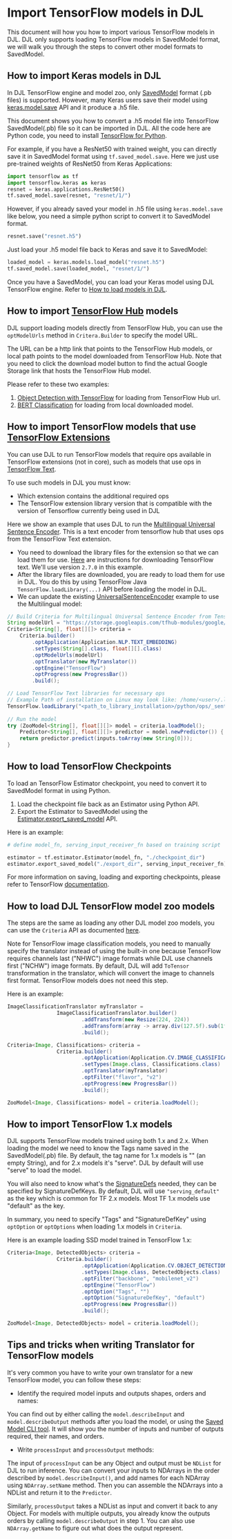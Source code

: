 # Import TensorFlow models in DJL

This document will how you how to import various TensorFlow models in DJL. DJL only supports loading TensorFlow models in 
SavedModel format, we will walk you through the steps to convert other model formats to SavedModel.

## How to import Keras models in DJL

In DJL TensorFlow engine and model zoo, only [SavedModel](https://www.tensorflow.org/guide/saved_model) format (.pb files)
is supported. However, many Keras users save their model using [keras.model.save](https://www.tensorflow.org/api_docs/python/tf/keras/Model#save) API
and it produce a .h5 file.

This document shows you how to convert a .h5 model file into TensorFlow SavedModel(.pb) file so it can be imported in DJL.
All the code here are Python code, you need to install [TensorFlow for Python](https://www.tensorflow.org/install/pip).

For example, if you have a ResNet50 with trained weight, you can directly save it in SavedModel format using `tf.saved_model.save`.
Here we just use pre-trained weights of ResNet50 from Keras Applications:

```python
import tensorflow as tf
import tensorflow.keras as keras
resnet = keras.applications.ResNet50()
tf.saved_model.save(resnet, "resnet/1/")
```

However, if you already saved your model in .h5 file using `keras.model.save` like below, you need a simple python script
to convert it to SavedModel format.

```python
resnet.save("resnet.h5")
```

Just load your .h5 model file back to Keras and save it to SavedModel:

```python
loaded_model = keras.models.load_model("resnet.h5")
tf.saved_model.save(loaded_model, "resnet/1/")
```

Once you have a SavedModel, you can load your Keras model using DJL TensorFlow engine.
Refer to [How to load models in DJL](../load_model.md).


## How to import [TensorFlow Hub](https://tfhub.dev/) models

DJL support loading models directly from TensorFlow Hub, you can use the `optModelUrls` method in `Critera.Builder` to specify the model URL.

The URL can be a http link that points to the TensorFlow Hub models, or local path points to the model downloaded from TensorFlow Hub.
Note that you need to click the download model button to find the actual Google Storage link that hosts the TensorFlow Hub model.

Please refer to these two examples:

1. [Object Detection with TensorFlow](https://github.com/deepjavalibrary/djl/blob/master/examples/src/main/java/ai/djl/examples/inference/ObjectDetection.java) for loading from TensorFlow Hub url.
2. [BERT Classification](https://github.com/deepjavalibrary/djl/blob/master/examples/src/main/java/ai/djl/examples/inference/BertClassification.java) for loading from local downloaded model.

## How to import TensorFlow models that use [TensorFlow Extensions](https://www.tensorflow.org/resources/libraries-extensions)

You can use DJL to run TensorFlow models that require ops available in TensorFlow extensions
(not in core), such as models that use ops in [TensorFlow Text](https://www.tensorflow.org/text).

To use such models in DJL you must know:

- Which extension contains the additional required ops
- The TensorFlow extension library version that is compatible with the version of Tensorflow currently being used in DJL

Here we show an example that uses DJL to run the [Multilingual Universal Sentence Encoder](https://tfhub.dev/google/universal-sentence-encoder-multilingual/3).
This is a text encoder from tensorflow hub that uses ops from the TensorFlow Text extension.

- You need to download the library files for the extension so that we can load them for use. [Here](https://github.com/tensorflow/text#install-using-pip) are instructions for downloading TensorFlow text. We'll use version `2.7.0` in this example.
- After the library files are downloaded, you are ready to load them for use in DJL. You do this by using
TensorFlow Java `TensorFlow.loadLibrary(...)` API before loading the model in DJL. 
- We can update the existing [UniversalSentenceEncoder](https://github.com/deepjavalibrary/djl/blob/master/examples/src/main/java/ai/djl/examples/inference/UniversalSentenceEncoder.java) example to use the Multilingual model:

```java
// Build Criteria for Multilingual Universal Sentence Encoder from TensorFlow Hub
String modelUrl = "https://storage.googleapis.com/tfhub-modules/google/universal-sentence-encoder-multilingual/3.tar.gz"
Criteria<String[], float[][]> criteria =
    Criteria.builder()
        .optApplication(Application.NLP.TEXT_EMBEDDING)
        .setTypes(String[].class, float[][].class)
        .optModelUrls(modelUrl)
        .optTranslator(new MyTranslator())
        .optEngine("TensorFlow")
        .optProgress(new ProgressBar())
        .build();

// Load TensorFlow Text libraries for necessary ops
// Example Path of installation on Linux may look like: /home/<user>/.local/python-3.8.3/lib/python3.8/site-packages/tensorflow_text/
TensorFlow.loadLibrary("<path_to_library_installation>/python/ops/_sentencepiece_tokenizer.so");
        
// Run the model
try (ZooModel<String[], float[][]> model = criteria.loadModel();
    Predictor<String[], float[][]> predictor = model.newPredictor()) {
    return predictor.predict(inputs.toArray(new String[0]));
}
```
## How to load TensorFlow Checkpoints

To load an TensorFlow Estimator checkpoint, you need to convert it to SavedModel format in using Python.
1. Load the checkpoint file back as an Estimator using Python API.
2. Export the Estimator to SavedModel using the 
[Estimator.export_saved_model](https://www.tensorflow.org/api_docs/python/tf/estimator/Estimator#export_saved_model) API.

Here is an example:

```python
# define model_fn, serving_input_receiver_fn based on training script

estimator = tf.estimator.Estimator(model_fn, "./checkpoint_dir")
estimator.export_saved_model("./export_dir", serving_input_receiver_fn)
```

For more information on saving, loading and exporting checkpoints, please refer to TensorFlow [documentation](https://www.tensorflow.org/guide/checkpoint).


## How to load DJL TensorFlow model zoo models

The steps are the same as loading any other DJL model zoo models, you can use the `Criteria` API as documented [here](https://docs.djl.ai/docs/load_model.html#criteria-class).

Note for TensorFlow image classification models, you need to manually specify the translator instead of using the built-in one because
TensorFlow requires channels last ("NHWC") image formats while DJL use channels first ("NCHW") image formats. By default, DJL will add
`ToTensor` transformation in the translator, which will convert the image to channels first format. TensorFlow models does not need this step. 

Here is an example:

```java
ImageClassificationTranslator myTranslator =
                ImageClassificationTranslator.builder()
                        .addTransform(new Resize(224, 224))
                        .addTransform(array -> array.div(127.5f).sub(1f))
                        .build();

Criteria<Image, Classifications> criteria =
                Criteria.builder()
                        .optApplication(Application.CV.IMAGE_CLASSIFICATION)
                        .setTypes(Image.class, Classifications.class)
                        .optTranslator(myTranslator)
                        .optFilter("flavor", "v2")
                        .optProgress(new ProgressBar())
                        .build();

ZooModel<Image, Classifications> model = criteria.loadModel();
```

## How to import TensorFlow 1.x models

DJL supports TensorFlow models trained using both 1.x and 2.x. When loading the model we need to know the Tags name saved 
in the SavedModel(.pb) file. By default, the tag name for 1.x models is "" (an empty String), and for 2.x models it's "serve".
DJL by default will use "serve" to load the model. 

You will also need to know what's the [SignatureDefs](https://www.tensorflow.org/tfx/serving/signature_defs) needed, they can be specified by SignatureDefKeys.
By default, DJL will use `"serving_default"` as the key which is common for TF 2.x models. 
Most TF 1.x models use "default" as the key.

In summary, you need to specify "Tags" and "SignatureDefKey" using `optOption` or `optOptions` when loading 1.x models in `Criteria`.

Here is an example loading SSD model trained in TensorFlow 1.x:

```java
Criteria<Image, DetectedObjects> criteria =
                Criteria.builder()
                        .optApplication(Application.CV.OBJECT_DETECTION)
                        .setTypes(Image.class, DetectedObjects.class)
                        .optFilter("backbone", "mobilenet_v2")
                        .optEngine("TensorFlow")
                        .optOption("Tags", "")
                        .optOption("SignatureDefKey", "default")
                        .optProgress(new ProgressBar())
                        .build();

ZooModel<Image, DetectedObjects> model = criteria.loadModel();
```

## Tips and tricks when writing Translator for TensorFlow models

It's very common you have to write your own translator for a new TensorFlow model, you can follow these steps:

- Identify the required model inputs and outputs shapes, orders and names:

You can find out by either calling the `model.describeInput` and `model.describeOutput` methods after you load the model,
or using the [Saved Model CLI tool](https://www.tensorflow.org/guide/saved_model#install_the_savedmodel_cli).
It will show you the number of inputs and number of outputs required, their names, and orders.

- Write `processInput` and `processOutput` methods:

The input of `processInput` can be any Object and output must be `NDList` for DJL to run inference.
You can convert your inputs to NDArrays in the order described by `model.describeInput()`,
and add names for each NDArray using `NDArray.setName` method.
Then you can assemble the NDArrays into a NDList and return it to the `Predictor`.

Similarly, `processOutput` takes a NDList as input and convert it back to any Object.
For models with multiple outputs, you already know the outputs orders by calling `model.describeOutput` in step 1.
You can also use `NDArray.getName` to figure out what does the output represent.
